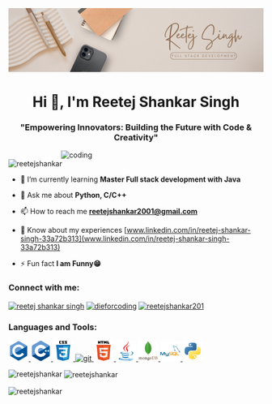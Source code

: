 ![logo](https://github.com/reetejshankar/reetejshankar/blob/main/Beige%20Minimalist%20Personal%20Business%20LinkedIn%20Banner.png)
<h1 align="center">Hi 👋, I'm Reetej Shankar Singh</h1>
<h3 align="center">"Empowering Innovators: Building the Future with Code & Creativity"</h3>

<img align="right" alt="coding" width="400" src="https://user-images.githubusercontent.com/55389276/140866485-8fb1c876-9a8f-4d6a-98dc-08c4981eaf70.gif">

<p align="left"> <img src="https://komarev.com/ghpvc/?username=reetejshankar&label=Profile%20views&color=0e75b6&style=flat" alt="reetejshankar" /> </p>

- 🌱 I’m currently learning **Master Full stack development with Java**

- 💬 Ask me about **Python, C/C++**

- 📫 How to reach me **reetejshankar2001@gmail.com**

- 📄 Know about my experiences [www.linkedin.com/in/reetej-shankar-singh-33a72b313](www.linkedin.com/in/reetej-shankar-singh-33a72b313)

- ⚡ Fun fact **I am Funny😁**

<h3 align="left">Connect with me:</h3>
<p align="left">
<a href="https://linkedin.com/in/reetej shankar singh" target="blank"><img align="center" src="https://raw.githubusercontent.com/rahuldkjain/github-profile-readme-generator/master/src/images/icons/Social/linked-in-alt.svg" alt="reetej shankar singh" height="30" width="40" /></a>
<a href="https://www.codechef.com/users/dieforcoding" target="blank"><img align="center" src="https://cdn.jsdelivr.net/npm/simple-icons@3.1.0/icons/codechef.svg" alt="dieforcoding" height="30" width="40" /></a>
<a href="https://www.hackerrank.com/reetejshankar201" target="blank"><img align="center" src="https://raw.githubusercontent.com/rahuldkjain/github-profile-readme-generator/master/src/images/icons/Social/hackerrank.svg" alt="reetejshankar201" height="30" width="40" /></a>
</p>

<h3 align="left">Languages and Tools:</h3>
<p align="left"> <a href="https://www.cprogramming.com/" target="_blank" rel="noreferrer"> <img src="https://raw.githubusercontent.com/devicons/devicon/master/icons/c/c-original.svg" alt="c" width="40" height="40"/> </a> <a href="https://www.w3schools.com/cpp/" target="_blank" rel="noreferrer"> <img src="https://raw.githubusercontent.com/devicons/devicon/master/icons/cplusplus/cplusplus-original.svg" alt="cplusplus" width="40" height="40"/> </a> <a href="https://www.w3schools.com/css/" target="_blank" rel="noreferrer"> <img src="https://raw.githubusercontent.com/devicons/devicon/master/icons/css3/css3-original-wordmark.svg" alt="css3" width="40" height="40"/> </a> <a href="https://git-scm.com/" target="_blank" rel="noreferrer"> <img src="https://www.vectorlogo.zone/logos/git-scm/git-scm-icon.svg" alt="git" width="40" height="40"/> </a> <a href="https://www.w3.org/html/" target="_blank" rel="noreferrer"> <img src="https://raw.githubusercontent.com/devicons/devicon/master/icons/html5/html5-original-wordmark.svg" alt="html5" width="40" height="40"/> </a> <a href="https://www.java.com" target="_blank" rel="noreferrer"> <img src="https://raw.githubusercontent.com/devicons/devicon/master/icons/java/java-original.svg" alt="java" width="40" height="40"/> </a> <a href="https://www.mongodb.com/" target="_blank" rel="noreferrer"> <img src="https://raw.githubusercontent.com/devicons/devicon/master/icons/mongodb/mongodb-original-wordmark.svg" alt="mongodb" width="40" height="40"/> </a> <a href="https://www.mysql.com/" target="_blank" rel="noreferrer"> <img src="https://raw.githubusercontent.com/devicons/devicon/master/icons/mysql/mysql-original-wordmark.svg" alt="mysql" width="40" height="40"/> </a> <a href="https://www.python.org" target="_blank" rel="noreferrer"> <img src="https://raw.githubusercontent.com/devicons/devicon/master/icons/python/python-original.svg" alt="python" width="40" height="40"/> </a> </p>

<p><img align="left" src="https://github-readme-stats.vercel.app/api/top-langs?username=reetejshankar&show_icons=true&locale=en&layout=compact" alt="reetejshankar" /></p>

<p>&nbsp;<img align="center" src="https://github-readme-stats.vercel.app/api?username=reetejshankar&show_icons=true&locale=en" alt="reetejshankar" /></p>

<p><img align="center" src="https://github-readme-streak-stats.herokuapp.com/?user=reetejshankar&" alt="reetejshankar" /></p>
